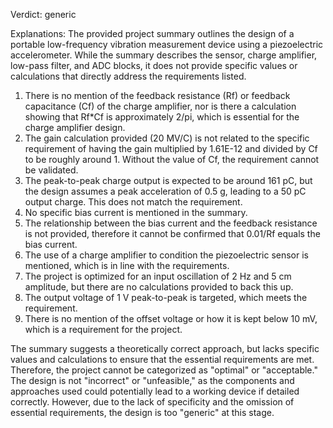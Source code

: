 Verdict: generic

Explanations: 
The provided project summary outlines the design of a portable low-frequency vibration measurement device using a piezoelectric accelerometer. While the summary describes the sensor, charge amplifier, low-pass filter, and ADC blocks, it does not provide specific values or calculations that directly address the requirements listed.

1. There is no mention of the feedback resistance (Rf) or feedback capacitance (Cf) of the charge amplifier, nor is there a calculation showing that Rf*Cf is approximately 2/pi, which is essential for the charge amplifier design.
2. The gain calculation provided (20 MV/C) is not related to the specific requirement of having the gain multiplied by 1.61E-12 and divided by Cf to be roughly around 1. Without the value of Cf, the requirement cannot be validated.
3. The peak-to-peak charge output is expected to be around 161 pC, but the design assumes a peak acceleration of 0.5 g, leading to a 50 pC output charge. This does not match the requirement.
4. No specific bias current is mentioned in the summary.
5. The relationship between the bias current and the feedback resistance is not provided, therefore it cannot be confirmed that 0.01/Rf equals the bias current.
6. The use of a charge amplifier to condition the piezoelectric sensor is mentioned, which is in line with the requirements.
7. The project is optimized for an input oscillation of 2 Hz and 5 cm amplitude, but there are no calculations provided to back this up.
8. The output voltage of 1 V peak-to-peak is targeted, which meets the requirement.
9. There is no mention of the offset voltage or how it is kept below 10 mV, which is a requirement for the project.

The summary suggests a theoretically correct approach, but lacks specific values and calculations to ensure that the essential requirements are met. Therefore, the project cannot be categorized as "optimal" or "acceptable." The design is not "incorrect" or "unfeasible," as the components and approaches used could potentially lead to a working device if detailed correctly. However, due to the lack of specificity and the omission of essential requirements, the design is too "generic" at this stage.